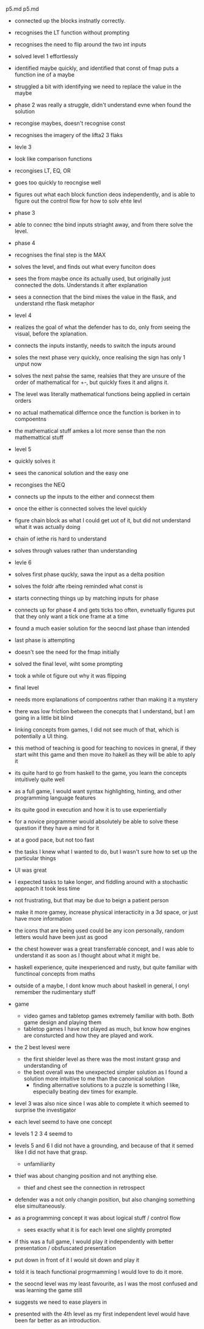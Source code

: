 p5.md
p5.md

- connected up the blocks instnatly correctly.
- recognises the LT function without prompting
- recognises the need to flip around the two int inputs

- solved level 1 effortlessly

- identified maybe quickly, and identified that const of fmap puts a function ine of a maybe
- struggled a bit with identifying we need to replace the value in the maybe

- phase 2 was really a struggle, didn't understand evne when found the solution

- recongise maybes, doesn't recognise const

- recognises the imagery of the lifta2 3 flaks

- levle 3

- look like comparison functions
- recongises LT, EQ, OR
- goes too quickly to reocngise well
- figures out what each block function deos independently, and is able to figure out the control flow for how to solv ehte levl

- phase 3

- able to connec tthe bind inputs striaght away, and from there solve the level.

- phase 4

- recognises the final step is the MAX
- solves the level, and finds out what every funciton does
- sees the from maybe once its actually used, but originally just connected the dots. Understands it after explanation

- sees a connection that the bind mixes the value in the flask, and understand rthe flask metaphor

- level 4

- realizes the goal of what the defender has to do, only from seeing the visual, before the xplanation.

- connects the inputs instantly, needs to switch the inputs around

- soles the next phase very quickly, once realising the sign has only 1 unput now

- solves the next pahse the same, realsies that they are unsure of the order of mathematical for +-, but quickly fixes it and aligns it.

- The level was literally mathematical functions being applied in certain orders
- no actual mathematical differnce once the function is borken in to compoentns

- the mathematical stuff amkes a lot more sense than the non mathemattical stuff

- level 5
- quickly solves it
- sees the canonical solution and the easy one
- recongises the NEQ
- connects up the inputs to the either and connecst them 

- once the either is connected solves the level quickly

- figure chain block as what I could get uot of it, but did not understand what it was actually doing
- chain of iethe ris hard to understand

- solves through values rather than understanding

- levle 6

- solves first phase quckly, sawa the input as a delta position
- solves the foldr afte rbeing reminded what const is
- starts connecting things up by matching inputs for phase 

- connects up for phase 4 and gets ticks too often, evnetually figures put that they only want a tick one frame at a time
- found a much easier solution for the seocnd last phase than intended

- last phase is attempting
- doesn't see the need for the fmap initially

- solved the final level, wiht some prompting
- took a while ot figure out why it was flipping

- final level

- needs more explanations of compoentns rather than making it a mystery
- there was low friction between the conecpts that I understand, but I am going in a little bit blind
- linking concepts from games, I did not see much of that, which is potentially a UI thing.
- this method of teaching is good for teaching to novices in gneral, if they start wiht this game and then move ito hakell as they will be able to aply it
- its quite hard to go from haskell to the game, you learn the concepts intuitively quite well
- as a full game, I would want syntax highlighting, hinting, and other programming language features
- its quite good in execution and how it is to use experientially
- for a novice programmer would absolutely be able to solve these question if they have a mind for it
- at a good pace, but not too fast
- the tasks I knew what I wanted to do, but I wasn't sure how to set up the particular things
- UI was great
- I expected tasks to take longer, and fiddling around with a stochastic approach it took less time
- not frustrating, but that may be due to beign a patient person
- make it more gamey, increase physical interacticity in a 3d space, or just have more information
- the icons that are being used could be any icon personally, random letters would have been just as good
-  the chest however was a great transferrable concept, and I was able to understand it as soon as I thought about what it might be.

- haskell experience, quite inexperienced and rusty, but quite familiar with functinoal concepts from maths
- outside of a maybe, I dont know much about haskell in general, I onyl remember the rudimentary stuff
- game
    - video games and tabletop games extremely familiar with both. Both game design and playing them
    - tabletop games I have not played as much, but know how engines are consturcted and how they are played and work.

- the 2 best levesl were
    - the first shielder level as there was the most instant grasp and understanding of
    - the best overall was the unexpected simpler solution as I found a solution more intuitive to me than the canonical solution
        - finding alternative solutions to a puzzle is something I like, especially beating dev times for example.

- level 3 was also nice since I was able to complete it which seemed to surprise the investigator

- each level seemd to have one concept
- levels 1 2 3 4 seemd to
- levels 5 and 6 I did not have a grounding, and because of that it semed like I did not have that grasp.
    - unfamiliarity

- thief was about changing position and not anything else.
    - thief and chest see the connection in retrospect
- defender was a not only changin position, but also changing something else simultaneously.
- as a programming concept it was about logical stuff / control flow
    - sees exactly what it is for each level one slightly prompted

- if this was a full game, I would play it independently with better presentation / obsfuscated presentation
- put down in front of it I would sit down and play it
- told it is teach functional progrmamming I would love to do it more.

- the seocnd level was my least favourite, as I was the most confused and was learning the game still
- suggests we need to ease players in
- presented with the 4th level as my first independent level would have been far better as an introduction.

